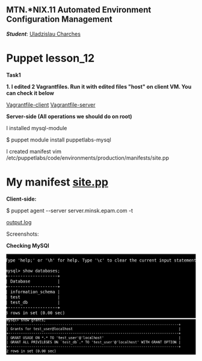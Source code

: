 MTN.*NIX.11 Automated Environment Configuration Management
---

***Student***: [Uladzislau Charches](https://upsa.epam.com/workload/employeeView.do?employeeId=4060741400038705754#emplTab=general)

# Puppet lesson_12

**Task1**

**1. I edited 2 Vagrantfiles. Run it with edited files "host" on client VM. You can check it below**

[Vagrantfile-client](https://github.com/VladCharches/lesson12/blob/master/Vagrant_Client)
[Vagrantfile-server](https://github.com/VladCharches/lesson12/blob/master/Vagrantfile_server)

**Server-side (All operations we should do on root)** 

I installed mysql-module

$ puppet module install puppetlabs-mysql

I created manifest vim /etc/puppetlabs/code/environments/production/manifests/site.pp

# My manifest [site.pp](https://github.com/VladCharches/lesson12/blob/master/site.pp) 



**Client-side:**

$ puppet agent --server server.minsk.epam.com -t

[output.log](https://github.com/VladCharches/lesson12/blob/master/output.log)

Screenshots:

**Checking MySQl**

![1](https://github.com/VladCharches/lesson12/blob/master/screens/1.png)
![2](https://github.com/VladCharches/lesson12/blob/master/screens/2.png)
